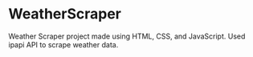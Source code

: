# WeatherScraper
Weather Scraper project made using HTML, CSS, and JavaScript. Used ipapi API to scrape weather data.
